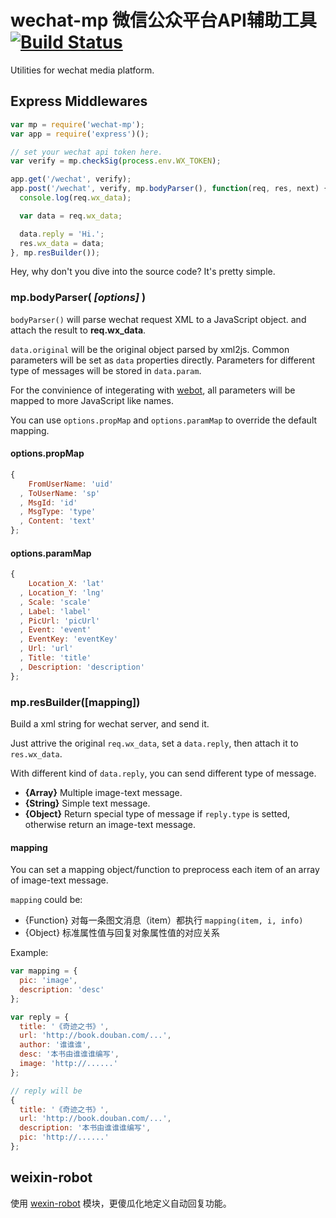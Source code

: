 # wechat-mp 微信公众平台API辅助工具 [![Build Status](https://travis-ci.org/node-webot/wechat-mp.png?branch=master)](https://travis-ci.org/node-webot/wechat-mp)

Utilities for wechat media platform.

## Express Middlewares

```javascript
var mp = require('wechat-mp');
var app = require('express')();

// set your wechat api token here.
var verify = mp.checkSig(process.env.WX_TOKEN);

app.get('/wechat', verify);
app.post('/wechat', verify, mp.bodyParser(), function(req, res, next) {
  console.log(req.wx_data);

  var data = req.wx_data;

  data.reply = 'Hi.';
  res.wx_data = data;
}, mp.resBuilder());
```

Hey, why don't you dive into the source code? It's pretty simple.

### mp.bodyParser( *[options]* )

`bodyParser()` will parse wechat request XML to a JavaScript object.
and attach the result to **req.wx_data**.

`data.original` will be the original object parsed by xml2js.
Common parameters will be set as `data` properties directly.
Parameters for different type of messages will be stored in
`data.param`.

For the convinience of integerating with [webot](https://github.com/node-webot/webot),
all parameters will be mapped to more JavaScript like names.

You can use `options.propMap` and `options.paramMap` to override
the default mapping.

#### options.propMap

```javascript
{
    FromUserName: 'uid'
  , ToUserName: 'sp'
  , MsgId: 'id'
  , MsgType: 'type'
  , Content: 'text'
};
```

#### options.paramMap

```javascript
{
    Location_X: 'lat'
  , Location_Y: 'lng'
  , Scale: 'scale'
  , Label: 'label'
  , PicUrl: 'picUrl'
  , Event: 'event'
  , EventKey: 'eventKey'
  , Url: 'url'
  , Title: 'title'
  , Description: 'description'
};
```

### mp.resBuilder([mapping])

Build a xml string for wechat server, and send it. 

Just attrive the original `req.wx_data`, set a `data.reply`,
then attach it to `res.wx_data`.

With different kind of `data.reply`, you can send different type of message.

- **{Array}**   Multiple image-text message.
- **{String}**  Simple text message.
- **{Object}**  Return special type of message if `reply.type` is setted, otherwise return an image-text message. 

#### mapping

You can set a mapping object/function to preprocess each item of an array of
image-text message.

`mapping` could be:

- {Function}  对每一条图文消息（item）都执行 `mapping(item, i, info)`
- {Object}    标准属性值与回复对象属性值的对应关系

Example:

```javascript
var mapping = {
  pic: 'image',
  description: 'desc'
};

var reply = {
  title: '《奇迹之书》',
  url: 'http://book.douban.com/...',
  author: '谁谁谁',
  desc: '本书由谁谁谁编写',
  image: 'http://......'
};

// reply will be
{
  title: '《奇迹之书》',
  url: 'http://book.douban.com/...',
  description: '本书由谁谁谁编写',
  pic: 'http://......'
};
```

## weixin-robot

使用 [wexin-robot](https://github.com/node-webot/weixin-robot) 模块，更傻瓜化地定义自动回复功能。

